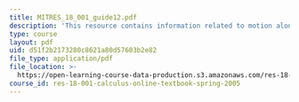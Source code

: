 ```yaml
---
title: MITRES_18_001_guide12.pdf
description: 'This resource contains information related to motion along a curve. '
type: course
layout: pdf
uid: d51f2b2173280c8621a80d57603b2e82
file_type: application/pdf
file_location: >-
  https://open-learning-course-data-production.s3.amazonaws.com/res-18-001-calculus-online-textbook-spring-2005/d51f2b2173280c8621a80d57603b2e82_MITRES_18_001_guide12.pdf
course_id: res-18-001-calculus-online-textbook-spring-2005
---
```

